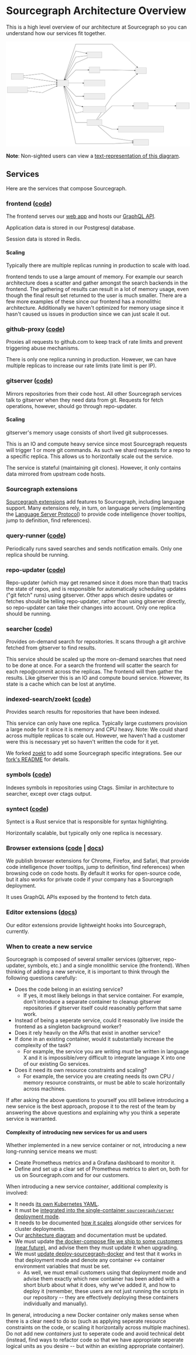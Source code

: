 # Sourcegraph Architecture Overview

This is a high level overview of our architecture at Sourcegraph so you can understand how our services fit together.

![Sourcegraph architecture](img/architecture.svg)

**Note**: Non-sighted users can view a [text-representation of this diagram](architecture-mermaid.md).

<!--
Updating the architecture image

TODO: Automate this or replace mermaidjs diagrams

TLDR: Get @ryan-blunden to render a new svg after making changes to architecture.mermaid.

After changing architecture.mermaid, render the new diagram at https://mermaidjs.github.io/mermaid-live-editor/, set "theme" to be "neutral" in the config textarea, then download and replace img/architecture.svg. But there's one more step.

if you try rendering the downloaded SVG as is, the text is cut off in most boxes. This is because the  downloaded SVG is missing font styles that were present in the live editor page.

To fix, open the new architecture.svg, then add the following to the first class (`#mermaid-numbers .label`).

  font-size: 14px;
  font-variant: tabular-nums;
  line-height: 1.5;

Save architecture.svg, view architecture.md and the labels should now render correctly.
-->

## Services

Here are the services that compose Sourcegraph.

### frontend ([code](https://github.com/sourcegraph/sourcegraph/tree/master/cmd/frontend))

The frontend serves our [web app](web_app.md) and hosts our [GraphQL API](../api/graphql/index.md).

Application data is stored in our Postgresql database.

Session data is stored in Redis.

#### Scaling

Typically there are multiple replicas running in production to scale with load.

frontend tends to use a large amount of memory. For example our search architecture does a scatter and gather amongst the search backends in the frontend. The gathering of results can result in a lot of memory usage, even though the final result set returned to the user is much smaller. There are a few more examples of these since our frontend has a monolithic architecture. Additionally we haven't optimized for memory usage since it hasn't caused us issues in production since we can just scale it out.

### github-proxy ([code](https://github.com/sourcegraph/sourcegraph/tree/master/cmd/github-proxy))

Proxies all requests to github.com to keep track of rate limits and prevent triggering abuse mechanisms.

There is only one replica running in production. However, we can have multiple replicas to increase our rate limits (rate limit is per IP).

### gitserver ([code](https://github.com/sourcegraph/sourcegraph/tree/master/cmd/gitserver))

Mirrors repositories from their code host. All other Sourcegraph services talk to gitserver when they need data from git. Requests for fetch operations, however, should go through repo-updater.

#### Scaling

gitserver's memory usage consists of short lived git subprocesses.

This is an IO and compute heavy service since most Sourcegraph requests will trigger 1 or more git commands. As such we shard requests for a repo to a specific replica. This allows us to horizontally scale out the service.

The service is stateful (maintaining git clones). However, it only contains data mirrored from upstream code hosts.

### Sourcegraph extensions

[Sourcegraph extensions](../extensions/index.md) add features to Sourcegraph, including language support. Many extensions rely, in turn, on language servers (implementing the [Language Server Protocol](https://microsoft.github.io/language-server-protocol/)) to provide code intelligence (hover tooltips, jump to definition, find references).

### query-runner ([code](https://github.com/sourcegraph/sourcegraph/tree/master/cmd/query-runner))

Periodically runs saved searches and sends notification emails. Only one replica should be running.

### repo-updater ([code](https://github.com/sourcegraph/sourcegraph/tree/master/cmd/repo-updater))

Repo-updater (which may get renamed since it does more than that) tracks the state of repos, and is responsible for automatically scheduling updates ("git fetch" runs) using gitserver. Other apps which desire updates or fetches should be telling repo-updater, rather than using gitserver directly, so repo-updater can take their changes into account. Only one replica should be running.

### searcher ([code](https://github.com/sourcegraph/sourcegraph/tree/master/cmd/searcher))

Provides on-demand search for repositories. It scans through a git archive fetched from gitserver to find results.

This service should be scaled up the more on-demand searches that need to be done at once. For a search the frontend will scatter the search for each repo@commit across the replicas. The frontend will then gather the results. Like gitserver this is an IO and compute bound service. However, its state is a cache which can be lost at anytime.

### indexed-search/zoekt ([code](https://github.com/sourcegraph/zoekt))

Provides search results for repositories that have been indexed.

This service can only have one replica. Typically large customers provision a large node for it since it is memory and CPU heavy. Note: We could shard across multiple replicas to scale out. However, we haven't had a customer were this is necessary yet so haven't written the code for it yet.

We forked [zoekt](https://github.com/google/zoekt) to add some Sourcegraph specific integrations. See our [fork's README](https://github.com/sourcegraph/zoekt/blob/master/README.md) for details.

### symbols ([code](https://github.com/sourcegraph/sourcegraph/tree/master/cmd/symbols))

Indexes symbols in repositories using Ctags. Similar in architecture to searcher, except over ctags output.

### syntect ([code](https://github.com/sourcegraph/syntect_server))

Syntect is a Rust service that is responsible for syntax highlighting.

Horizontally scalable, but typically only one replica is necessary.

### Browser extensions ([code](https://github.com/sourcegraph/sourcegraph/tree/master/browser) | [docs](https://docs.sourcegraph.com/integration/browser_extension))

We publish browser extensions for Chrome, Firefox, and Safari, that provide code intelligence (hover tooltips, jump to definition, find references) when browsing code on code hosts. By default it works for open-source code, but it also works for private code if your company has a Sourcegraph deployment.

It uses GraphQL APIs exposed by the frontend to fetch data.

### Editor extensions ([docs](https://docs.sourcegraph.com/integration/editor))

Our editor extensions provide lightweight hooks into Sourcegraph, currently.

### When to create a new service

Sourcegraph is composed of several smaller services (gitserver, repo-updater, symbols, etc.) and a single monolithic service (the frontend). When thinking of adding a new service, it is important to think through the following questions carefully:

- Does the code belong in an existing service?
    - If yes, it most likely belongs in that service container. For example, don't introduce a separate container to cleanup gitserver repositories if gitserver itself could reasonably perform that same work.
- Instead of being a seperate service, could it reasonably live inside the frontend as a singleton background worker?
- Does it rely heavily on the APIs that exist in another service?
- If done in an existing container, would it substantially increase the complexity of the task?
    - For example, the service you are writing _must_ be written in language X and it is impossible/very difficult to integrate language X into one of our existing Go services.
- Does it need its own resource constraints and scaling?
   - For example, the service you are creating needs its own CPU / memory resource constraints, or must be able to scale horizontally across machines.

If after asking the above questions to yourself you still believe introducing a new service is the best approach, propose it to the rest of the team by answering the above questions and explaining why you think a seperate service is warranted.

#### Complexity of introducing new services for us and users

Whether implemented in a new service container or not, introducing a new long-running service means we must:

- Create Prometheus metrics and a Grafana dashboard to monitor it.
- Define and set up a clear set of Prometheus metrics to alert on, both for us on Sourcegraph.com and for our customers.

When introducing a new service _container_, additional complexity is involved:

- It needs [its own Kubernetes YAML](https://github.com/sourcegraph/deploy-sourcegraph/tree/master/base).
- It must be [integrated into the single-container `sourcegraph/server` deployment mode](https://github.com/sourcegraph/sourcegraph/tree/master/cmd/server).
- It needs to be documented [how it scales](https://github.com/sourcegraph/deploy-sourcegraph/blob/master/docs/scale.md) alongside other services for cluster deployments.
- Our [architecture diagram](https://github.com/sourcegraph/sourcegraph/blob/master/doc/dev/architecture.md) and documentation must be updated.
- We must update [the docker-compose file we ship to some customers (near future)](https://github.com/sourcegraph/deploy-sourcegraph-docker/pull/38), and advise them they must update it when upgrading.
- We must [update deploy-sourcegraph-docker](https://github.com/sourcegraph/deploy-sourcegraph-docker) and test that it works in that deployment mode and denote any container <-> container environment variables that must be set.
    - As well, we must email customers using that deployment mode and advise them exactly which new container has been added with a short blurb about what it does, why we've added it, and how to deploy it (remember, these users are not just running the scripts in our repository -- they are effectively deploying these containers individually and manually).

In general, introducing a new Docker container only makes sense when there is a clear need to do so (such as applying seperate resource constraints on the code, or scaling it horizontally across multiple machines). Do not add new _containers_ just to seperate code and avoid technical debt (instead, find ways to refactor code so that we have appropriate seperate logical units as you desire -- but within an existing appropriate container).
